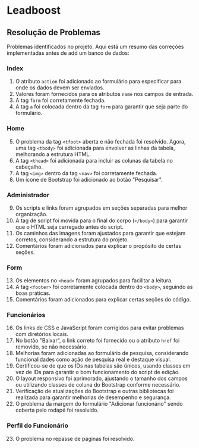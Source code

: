 # Leadboost

## Resolução de Problemas

Problemas identificados no projeto. Aqui está um resumo das correções implementadas antes de add um banco de dados:

### Index
1. O atributo `action` foi adicionado ao formulário para especificar para onde os dados devem ser enviados.
2. Valores foram fornecidos para os atributos `name` nos campos de entrada.
3. A tag `form` foi corretamente fechada.
4. A tag `a` foi colocada dentro da tag `form` para garantir que seja parte do formulário.

### Home
5. O problema da tag `<tfoot>` aberta e não fechada foi resolvido. Agora, uma tag `<tbody>` foi adicionada para envolver as linhas da tabela, melhorando a estrutura HTML.
6. A tag `<thead>` foi adicionada para incluir as colunas da tabela no cabeçalho.
7. A tag `<img>` dentro da tag `<nav>` foi corretamente fechada.
8. Um ícone de Bootstrap foi adicionado ao botão "Pesquisar".

### Administrador
9. Os scripts e links foram agrupados em seções separadas para melhor organização.
10. A tag de script foi movida para o final do corpo (`</body>`) para garantir que o HTML seja carregado antes do script.
11. Os caminhos das imagens foram ajustados para garantir que estejam corretos, considerando a estrutura do projeto.
12. Comentários foram adicionados para explicar o propósito de certas seções.

### Form
13. Os elementos no `<head>` foram agrupados para facilitar a leitura.
14. A tag `<footer>` foi corretamente colocada dentro do `<body>`, seguindo as boas práticas.
15. Comentários foram adicionados para explicar certas seções do código.

### Funcionários
16. Os links de CSS e JavaScript foram corrigidos para evitar problemas com diretórios locais.
17. No botão "Baixar", o link correto foi fornecido ou o atributo `href` foi removido, se não necessário.
18. Melhorias foram adicionadas ao formulário de pesquisa, considerando funcionalidades como ação de pesquisa real e destaque visual.
19. Certificou-se de que os IDs nas tabelas são únicos, usando classes em vez de IDs para garantir o bom funcionamento do script de edição.
20. O layout responsivo foi aprimorado, ajustando o tamanho dos campos ou utilizando classes de coluna do Bootstrap conforme necessário.
21. Verificação de atualizações do Bootstrap e outras bibliotecas foi realizada para garantir melhorias de desempenho e segurança.
22. O problema da margem do formulário "Adicionar funcionário" sendo coberta pelo rodapé foi resolvido.

### Perfil do Funcionário
23. O problema no repasse de páginas foi resolvido.
